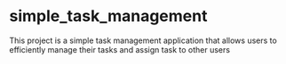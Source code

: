 # simple_task_management
This project is a simple task management application that allows users to efficiently manage their tasks and assign task to other users
